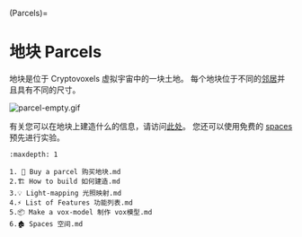 (Parcels)=
# 地块 Parcels

地块是位于 Cryptovoxels 虚拟宇宙中的一块土地。
每个地块位于不同的[邻居](https://wiki.cryptovoxels.com/en/The-world)并且具有不同的尺寸。

![parcel-empty.gif](../../_static/img/parcel-empty.gif)

有关您可以在地块上建造什么的信息，请访问[此处](https://wiki.cryptovoxels.com/en/Parcels/Building)。
您还可以使用免费的 [spaces](https://wiki.cryptovoxels.com/Spaces) 预先进行实验。

```{toctree}
:maxdepth: 1

1. 🛒 Buy a parcel 购买地块.md
2.🏗️ How to build 如何建造.md
3.💡 Light-mapping 光照映射.md
4.⚡ List of Features 功能列表.md
5.📦 Make a vox-model 制作 vox模型.md
6.🏚️ Spaces 空间.md
```